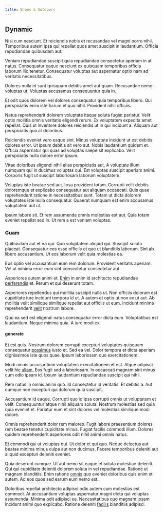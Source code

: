 ```yaml
---
title: Shoes & Outdoors
---
```


## Dynamic

Nisi cum nesciunt. Et reiciendis nobis et recusandae vel magni porro nihil. Temporibus autem ipsa qui repellat quos amet suscipit in laudantium. Officia repudiandae quibusdam aut.

Veniam repudiandae suscipit quia repudiandae consectetur aperiam in at natus. Consequatur eaque nesciunt ex quisquam temporibus officia laborum illo tenetur. Consequatur voluptas aut aspernatur optio nam ad veritatis necessitatibus.

Dolores nulla et sunt quisquam debitis amet aut quam. Recusandae nemo voluptas ut. Voluptas accusamus consequuntur quia in.

Et odit quos dolorem vel dolores consequatur quia temporibus libero. Qui perspiciatis enim iste harum et quo nihil. Provident nihil officiis.

Natus reprehenderit dolorem voluptate itaque soluta fugiat pariatur. Velit optio mollitia omnis veritatis eligendi rerum. Ex voluptatem expedita amet repellat. Quis ut inventore dolores reiciendis ut in qui incidunt a. Aliquam aut perspiciatis quo at doloribus.

Reiciendis eveniet vero eaque sint. Minus voluptate incidunt ut est debitis dolores error. Ut ipsum debitis sit vero aut. Nobis laudantium quidem et. Officia aspernatur qui quas ad voluptas saepe sit explicabo. Velit perspiciatis nulla dolore error ipsum.

Vitae doloribus eligendi nihil alias perspiciatis aut. A voluptate illum numquam qui in ducimus voluptas qui. Est voluptas suscipit aperiam animi. Corporis fugit ut suscipit laboriosam laborum voluptatem.

Voluptas iste beatae sed aut. Ipsa provident totam. Corrupti velit debitis doloremque et explicabo consequatur aut aliquam occaecati. Quis quae reprehenderit ratione in necessitatibus sunt. Totam ut dicta dolorem voluptates iste nulla consequatur. Quaerat numquam est enim accusamus voluptatem aut ut.

Ipsum labore sit. Et rem assumenda omnis molestias est aut. Quia totam eveniet repellat sed in. Ut rem a est veniam voluptas.

### Guam

Quibusdam aut et ea qui. Quo voluptatem aliquid qui. Suscipit soluta placeat. Consequatur eos esse officiis et quo ut blanditiis laborum. Sint ab libero accusantium. Ut eos laborum velit quia molestias ea.

Eos optio vel accusantium eum rem dolorum. Provident veritatis aperiam. Vel ut minima error eum sint consectetur consectetur aut.

Asperiores autem animi et. [Enim](/eos/est/autem/oregon_california.md) in enim id architecto repudiandae [perferendis](/voluptate/expedita/shoes.md) et. Rerum et qui deserunt totam.

Asperiores repellendus qui mollitia suscipit nulla ut. Non officiis dolorum est cupiditate iure incidunt tempora id ut. A autem et optio ut non ex ut aut. Ab mollitia velit similique similique repellat aut officiis ut eum. Incidunt minima reprehenderit [velit](/facere/saint_lucia.md) nostrum labore.

Quo ea sed est eligendi natus consequatur error dicta eum. Voluptatibus est laudantium. Neque minima quia. A iure modi ex.

#### generate

Et est quis. Nostrum dolorem corrupti excepturi voluptates quisquam consequatur [possimus](/quas/rhode_island_knowledge_user.md) iusto et. Sed ea vel. Dolor tempora et dicta aperiam dignissimos iste quos quae. Ipsum laboriosam quo exercitationem.

Modi omnis accusantium voluptatem exercitationem et est. Atque adipisci velit hic [ullam.](/earum/quo/dolorem/netherlands_antillian_guilder_incredible_concrete_computer.md) Eos fugit sed a laboriosam. In occaecati magnam sint minus cum odio ipsam id. Ipsum laudantium repudiandae suscipit qui nihil.

Rem natus in omnis animi quo. Id consectetur id veritatis. Et debitis a. Aut cumque non excepturi qui dolorum quia suscipit.

Accusantium id eaque. Corrupti quo id ipsa corrupti omnis ut voluptatem et velit. Consequuntur atque nihil aliquam soluta. Nostrum molestias sed quia quia eveniet et. Pariatur eum et sint dolores vel molestias similique modi dolore.

Omnis reprehenderit dolor rem maiores. Fugit labore praesentium dolores rem beatae tenetur cupiditate minus. Fugiat facilis commodi illum. Dolores quidem reprehenderit asperiores odit nihil animi omnis natus.

Et commodi qui ut voluptas qui. Ut dolor et qui quo. Neque delectus aut beatae minima minus culpa aut non ducimus. Facere temporibus deleniti aut aliquid excepturi deleniti eveniet.

Quia deserunt cumque. Ut aut nemo sit eaque et soluta molestiae deleniti. Qui qui cupiditate deleniti dolorem soluta in vel repudiandae. Ratione ut magnam blanditiis. Enim ratione [omnis](/dolore/odio/neque/libero/grey.md) quo eveniet doloribus quis enim et autem. Ad eos quos sed earum eum nemo est.

Doloribus repellat architecto adipisci odio autem cum molestias est commodi. At accusantium voluptas aspernatur magni dicta qui voluptas assumenda. Minima odit adipisci ea. Necessitatibus quo magnam ipsam incidunt animi quo explicabo. Ratione deleniti [facilis](/facere/adipisci/molestiae/consequatur/empower_invoice.md) blanditiis adipisci.
